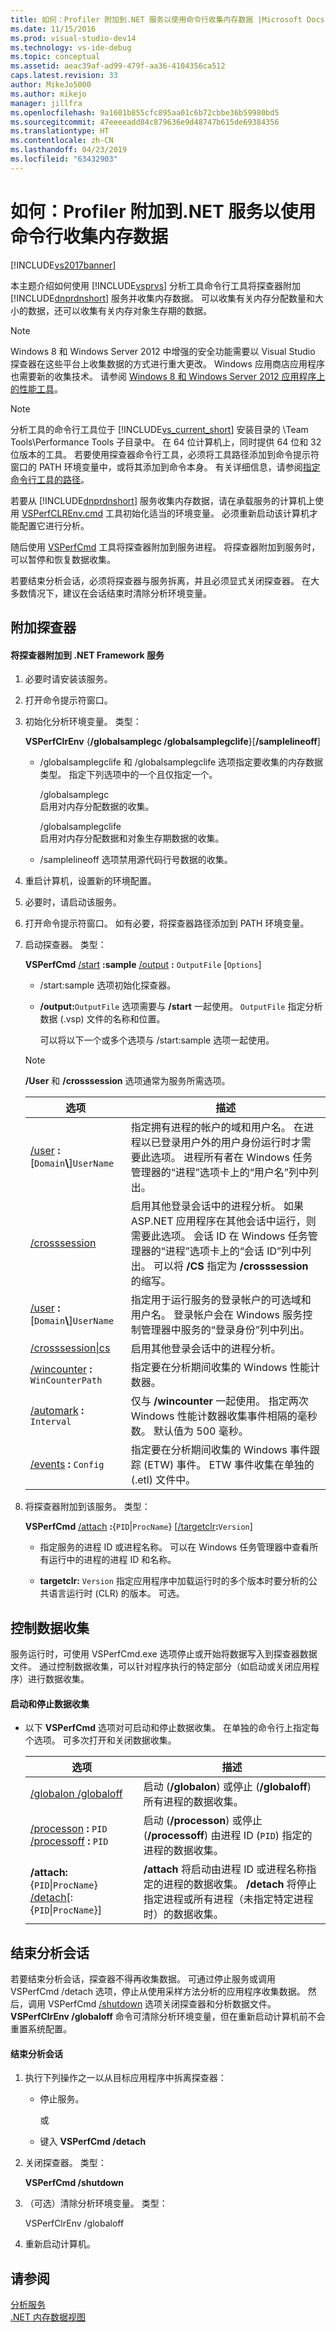 ```yaml
---
title: 如何：Profiler 附加到.NET 服务以使用命令行收集内存数据 |Microsoft Docs
ms.date: 11/15/2016
ms.prod: visual-studio-dev14
ms.technology: vs-ide-debug
ms.topic: conceptual
ms.assetid: aeac39af-ad99-479f-aa36-4104356ca512
caps.latest.revision: 33
author: MikeJo5000
ms.author: mikejo
manager: jillfra
ms.openlocfilehash: 9a1601b855cfc895aa01c6b72cbbe36b59980bd5
ms.sourcegitcommit: 47eeeeadd84c879636e9d48747b615de69384356
ms.translationtype: HT
ms.contentlocale: zh-CN
ms.lasthandoff: 04/23/2019
ms.locfileid: "63432903"
---
```

# <a name="how-to-attach-the-profiler-to-a-net-service-to-collect-memory-data-by-using-the-command-line"></a>如何：Profiler 附加到.NET 服务以使用命令行收集内存数据
[!INCLUDE[vs2017banner](../includes/vs2017banner.md)]

本主题介绍如何使用 [!INCLUDE[vsprvs](../includes/vsprvs-md.md)] 分析工具命令行工具将探查器附加 [!INCLUDE[dnprdnshort](../includes/dnprdnshort-md.md)] 服务并收集内存数据。 可以收集有关内存分配数量和大小的数据，还可以收集有关内存对象生存期的数据。  

> [!NOTE]
> Windows 8 和 Windows Server 2012 中增强的安全功能需要以 Visual Studio 探查器在这些平台上收集数据的方式进行重大更改。 Windows 应用商店应用程序也需要新的收集技术。 请参阅 [Windows 8 和 Windows Server 2012 应用程序上的性能工具](../profiling/performance-tools-on-windows-8-and-windows-server-2012-applications.md)。  

> [!NOTE]
> 分析工具的命令行工具位于 [!INCLUDE[vs_current_short](../includes/vs-current-short-md.md)] 安装目录的 \Team Tools\Performance Tools 子目录中。 在 64 位计算机上，同时提供 64 位和 32 位版本的工具。 若要使用探查器命令行工具，必须将工具路径添加到命令提示符窗口的 PATH 环境变量中，或将其添加到命令本身。 有关详细信息，请参阅[指定命令行工具的路径](../profiling/specifying-the-path-to-profiling-tools-command-line-tools.md)。  

 若要从 [!INCLUDE[dnprdnshort](../includes/dnprdnshort-md.md)] 服务收集内存数据，请在承载服务的计算机上使用 [VSPerfCLREnv.cmd](../profiling/vsperfclrenv.md) 工具初始化适当的环境变量。 必须重新启动该计算机才能配置它进行分析。  

 随后使用 [VSPerfCmd](../profiling/vsperfcmd.md) 工具将探查器附加到服务进程。 将探查器附加到服务时，可以暂停和恢复数据收集。  

 若要结束分析会话，必须将探查器与服务拆离，并且必须显式关闭探查器。 在大多数情况下，建议在会话结束时清除分析环境变量。  

## <a name="attaching-the-profiler"></a>附加探查器  

#### <a name="to-attach-the-profiler-to-a-net-framework-service"></a>将探查器附加到 .NET Framework 服务  

1. 必要时请安装该服务。  

2. 打开命令提示符窗口。  

3. 初始化分析环境变量。 类型：  

    **VSPerfClrEnv** {**/globalsamplegc /globalsamplegclife**}[**/samplelineoff**]  

   - /globalsamplegclife 和 /globalsamplegclife 选项指定要收集的内存数据类型。 指定下列选项中的一个且仅指定一个。  

     /globalsamplegc  
     启用对内存分配数据的收集。  

     /globalsamplegclife  
     启用对内存分配数据和对象生存期数据的收集。  

   - /samplelineoff 选项禁用源代码行号数据的收集。  

4. 重启计算机，设置新的环境配置。  

5. 必要时，请启动该服务。  

6. 打开命令提示符窗口。 如有必要，将探查器路径添加到 PATH 环境变量。  

7. 启动探查器。 类型：  

    **VSPerfCmd**  [/start](../profiling/start.md) **:sample**  [/output](../profiling/output.md) **:** `OutputFile` [`Options`]  

   - /start:sample 选项初始化探查器。  

   - **/output:**`OutputFile` 选项需要与 **/start** 一起使用。 `OutputFile` 指定分析数据 (.vsp) 文件的名称和位置。  

     可以将以下一个或多个选项与 /start:sample 选项一起使用。  

   > [!NOTE]
   > **/User** 和 **/crosssession** 选项通常为服务所需选项。  

   |                                 选项                                  |                                                                                                                                                   描述                                                                                                                                                    |
   |-------------------------------------------------------------------------|------------------------------------------------------------------------------------------------------------------------------------------------------------------------------------------------------------------------------------------------------------------------------------------------------------------|
   | [/user](../profiling/user-vsperfcmd.md) **:**[`Domain`**\\**]`UserName` |                      指定拥有进程的帐户的域和用户名。 在进程以已登录用户外的用户身份运行时才需要此选项。 进程所有者在 Windows 任务管理器的“进程”选项卡上的“用户名”列中列出。                       |
   |              [/crosssession](../profiling/crosssession.md)              | 启用其他登录会话中的进程分析。 如果 ASP.NET 应用程序在其他会话中运行，则需要此选项。 会话 ID 在 Windows 任务管理器的“进程”选项卡上的“会话 ID”列中列出。 可以将 **/CS** 指定为 **/crosssession** 的缩写。 |
   | [/user](../profiling/user-vsperfcmd.md) **:**[`Domain`**\\**]`UserName` |                                                    指定用于运行服务的登录帐户的可选域和用户名。 登录帐户会在 Windows 服务控制管理器中服务的“登录身份”列中列出。                                                     |
   |          [/crosssession&#124;cs](../profiling/crosssession.md)          |                                                                                                                             启用其他登录会话中的进程分析。                                                                                                                              |
   |    [/wincounter](../profiling/wincounter.md) **:** `WinCounterPath`     |                                                                                                                    指定要在分析期间收集的 Windows 性能计数器。                                                                                                                     |
   |         [/automark](../profiling/automark.md) **:** `Interval`          |                                                                                  仅与 **/wincounter** 一起使用。 指定两次 Windows 性能计数器收集事件相隔的毫秒数。 默认值为 500 毫秒。                                                                                   |
   |       [/events](../profiling/events-vsperfcmd.md) **:** `Config`        |                                                                                     指定要在分析期间收集的 Windows 事件跟踪 (ETW) 事件。 ETW 事件收集在单独的 (.etl) 文件中。                                                                                     |

8. 将探查器附加到该服务。 类型：  

    **VSPerfCmd**  [/attach](../profiling/attach.md) **:**{`PID`&#124;`ProcName`} [[/targetclr](../profiling/targetclr.md)**:**`Version`]  

   - 指定服务的进程 ID 或进程名称。 可以在 Windows 任务管理器中查看所有运行中的进程的进程 ID 和名称。  

   - **targetclr:** `Version` 指定应用程序中加载运行时的多个版本时要分析的公共语言运行时 (CLR) 的版本。 可选。  

## <a name="controlling-data-collection"></a>控制数据收集  
 服务运行时，可使用 VSPerfCmd.exe 选项停止或开始将数据写入到探查器数据文件。 通过控制数据收集，可以针对程序执行的特定部分（如启动或关闭应用程序）进行数据收集。  

#### <a name="to-start-and-stop-data-collection"></a>启动和停止数据收集  

- 以下 **VSPerfCmd** 选项对可启动和停止数据收集。 在单独的命令行上指定每个选项。 可多次打开和关闭数据收集。  

    |选项|描述|  
    |------------|-----------------|  
    |[/globalon /globaloff](../profiling/globalon-and-globaloff.md)|启动 (**/globalon**) 或停止 (**/globaloff**) 所有进程的数据收集。|  
    |[/processon](../profiling/processon-and-processoff.md) **:** `PID` [/processoff](../profiling/processon-and-processoff.md) **:** `PID`|启动 (**/processon**) 或停止 (**/processoff**) 由进程 ID (`PID`) 指定的进程的数据收集。|  
    |**/attach:**{`PID`&#124;`ProcName`} [/detach](../profiling/detach.md)[:{`PID`&#124;`ProcName`}]|**/attach** 将启动由进程 ID 或进程名称指定的进程的数据收集。 **/detach** 将停止指定进程或所有进程（未指定特定进程时）的数据收集。|  

## <a name="ending-the-profiling-session"></a>结束分析会话  
 若要结束分析会话，探查器不得再收集数据。 可通过停止服务或调用 VSPerfCmd /detach 选项，停止从使用采样方法分析的应用程序收集数据。 然后，调用 VSPerfCmd [/shutdown](../profiling/shutdown.md) 选项关闭探查器和分析数据文件。 **VSPerfClrEnv /globaloff** 命令可清除分析环境变量，但在重新启动计算机前不会重置系统配置。  

#### <a name="to-end-a-profiling-session"></a>结束分析会话  

1. 执行下列操作之一以从目标应用程序中拆离探查器：  

    - 停止服务。  

         或  

    - 键入 **VSPerfCmd /detach**  

2. 关闭探查器。 类型：  

     **VSPerfCmd /shutdown**  

3. （可选）清除分析环境变量。 类型：  

     VSPerfClrEnv /globaloff  

4. 重新启动计算机。  

## <a name="see-also"></a>请参阅  
 [分析服务](../profiling/command-line-profiling-of-services.md)   
 [.NET 内存数据视图](../profiling/dotnet-memory-data-views.md)
